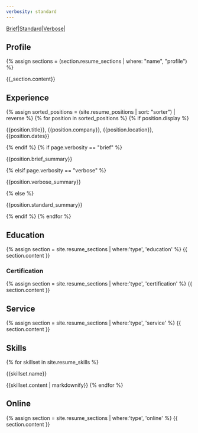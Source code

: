 ```yaml
---
verbosity: standard
---
```

[Brief](resume_brief.md)|[Standard](resume.md)|[Verbose](resume_verbose.md)|

## Profile
{% assign sections = (section.resume_sections | where: "name", "profile") %}
<p>{{_section.content}}</p>

## Experience
{% assign sorted_positions = (site.resume_positions | sort: "sorter") | reverse %}
{% for position in sorted_positions %}
  {% if position.display %}
<p>{{position.title}}, {{position.company}}, {{position.location}}, {{position.dates}}</p>
  {% endif %}
  {% if page.verbosity == "brief" %}
<p>{{position.brief_summary}}</p>
  {% elsif page.verbosity == "verbose" %}
<p>{{position.verbose_summary}}</p>
  {% else %}
<p>{{position.standard_summary}}</p>
  {% endif %}
{% endfor %}

## Education
{% assign section = site.resume_sections | where:'type', 'education' %}
{{ section.content }}

### Certification
{% assign section = site.resume_sections | where:'type', 'certification' %}
{{ section.content }}

## Service
{% assign section = site.resume_sections | where:'type', 'service' %}
{{ section.content }}

## Skills
{% for skillset in site.resume_skills %}
<p>{{skillset.name}}</p>
<p>{{skillset.content | markdownify}}
{% endfor %}

## Online
{% assign section = site.resume_sections | where:'type', 'online' %}
{{ section.content }}
